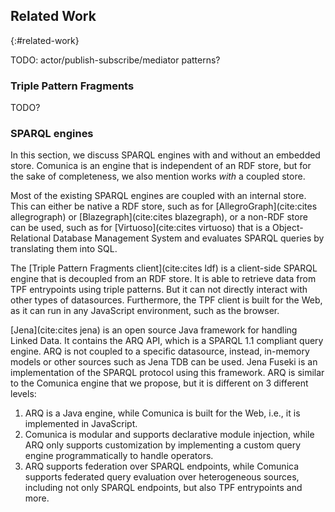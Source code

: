 ## Related Work
{:#related-work}

TODO: actor/publish-subscribe/mediator patterns?

### Triple Pattern Fragments

TODO?

### SPARQL engines

In this section, we discuss SPARQL engines with and without an embedded store.
Comunica is an engine that is independent of an RDF store,
but for the sake of completeness, we also mention works _with_ a coupled store.

Most of the existing SPARQL engines are coupled with an internal store.
This can either be native a RDF store, such as for [AllegroGraph](cite:cites allegrograph) or [Blazegraph](cite:cites blazegraph),
or a non-RDF store can be used, such as for [Virtuoso](cite:cites virtuoso) that is a Object-Relational Database Management System
and evaluates SPARQL queries by translating them into SQL.

The [Triple Pattern Fragments client](cite:cites ldf) is a client-side SPARQL engine that is decoupled from an RDF store.
It is able to retrieve data from TPF entrypoints using triple patterns.
But it can not directly interact with other types of datasources.
Furthermore, the TPF client is built for the Web, as it can run in any JavaScript environment, such as the browser.

[Jena](cite:cites jena) is an open source Java framework for handling Linked Data.
It contains the ARQ API, which is a SPARQL 1.1 compliant query engine.
ARQ is not coupled to a specific datasource,
instead, in-memory models or other sources such as Jena TDB can be used.
Jena Fuseki is an implementation of the SPARQL protocol using this framework.
ARQ is similar to the Comunica engine that we propose, but it is different on 3 different levels:

1. ARQ is a Java engine, while Comunica is built for the Web, i.e., it is implemented in JavaScript.
2. Comunica is modular and supports declarative module injection, while ARQ only supports customization by implementing a custom query engine programmatically to handle operators.
3. ARQ supports federation over SPARQL endpoints, while Comunica supports federated query evaluation over heterogeneous sources, including not only SPARQL endpoints, but also TPF entrypoints and more.